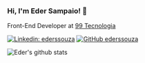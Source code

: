 ### Hi, I'm Eder Sampaio! 👋
Front-End Developer at [99 Tecnologia](https://99app.com)

[![Linkedin: ederssouza](https://img.shields.io/badge/-ederssouza-blue?style=flat-square&logo=Linkedin&logoColor=white&link=https://www.linkedin.com/in/ederssouza/)](https://www.linkedin.com/in/ederssouza/)
[![GitHub ederssouza](https://img.shields.io/github/followers/ederssouza?label=follow&style=social)](https://github.com/ederssouza)

![Eder's github stats](https://github-readme-stats.vercel.app/api?username=ederssouza&show_icons=true)
